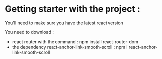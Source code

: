 # Getting starter with the project :

You'll need to make sure you have the latest react version

You need to download : 
- react router with the command : npm install react-router-dom
- the dependency react-anchor-link-smooth-scroll : npm i react-anchor-link-smooth-scroll

